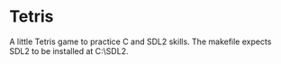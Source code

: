 # Tetris

A little Tetris game to practice C and SDL2 skills.
The makefile expects SDL2 to be installed at C:\SDL2.
